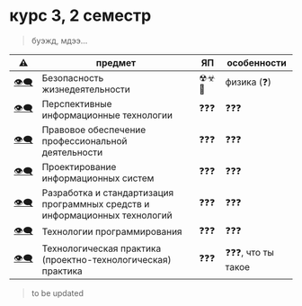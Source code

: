 # курс 3, 2 семестр

> буэжд, мдээ...

 ⚠ | предмет | ЯП | особенности
---|---------|----|-------------
 [👁‍🗨]() | Безопасность жизнедеятельности | ☢☣💩 | физика (❓)
 [👁‍🗨]() | Перспективные информационные технологии | ❓❓❓ | ❓❓❓
 [👁‍🗨]() | Правовое обеспечение профессиональной деятельности | ❓❓❓ | ❓❓❓
 [👁‍🗨]() | Проектирование информационных систем | ❓❓❓ | ❓❓❓
 [👁‍🗨]() | Разработка и стандартизация программных средств и информационных технологий | ❓❓❓ | ❓❓❓
 [👁‍🗨]() | Технологии программирования | ❓❓❓ | ❓❓❓
 [👁‍🗨]() | Технологическая практика (проектно-технологическая) практика | ❓❓❓ | ❓❓❓, что ты такое

> to be updated
